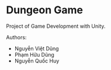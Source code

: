 # Dungeon Game
Project of Game Development with Unity.

Authors:
- Nguyễn Việt Dũng
- Phạm Hữu Dũng
- Nguyễn Quốc Huy
